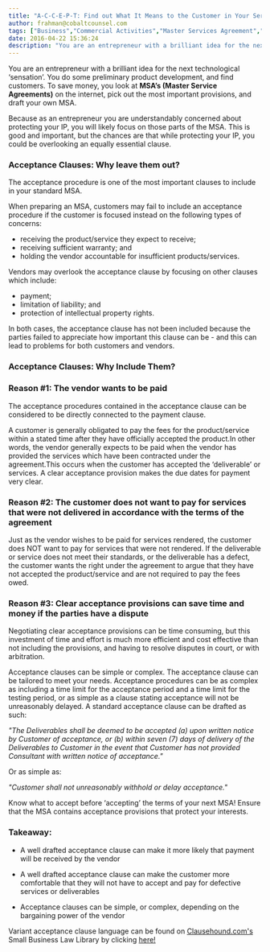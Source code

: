 ```yaml
---
title: "A-C-C-E-P-T: Find out What It Means to the Customer in Your Services Agreement"
author: frahman@cobaltcounsel.com
tags: ["Business","Commercial Activities","Master Services Agreement","frahman"]
date: 2016-04-22 15:36:24
description: "You are an entrepreneur with a brilliant idea for the next technological ‘sensation’. Understandably you're concerned about protecting your IP, you will likely focus on those parts of the MSA. This is good and important, but the chances are that while protecting your IP, you could be overlooking an equally essential clause."
---
```




You are an entrepreneur with a brilliant idea for the next technological ‘sensation’. You do some preliminary product development, and find customers. To save money, you look at **MSA’s (Master Service Agreements)** on the internet, pick out the most important provisions, and draft your own MSA.

 

Because as an entrepreneur you are understandably concerned about protecting your IP, you will likely focus on those parts of the MSA. This is good and important, but the chances are that while protecting your IP, you could be overlooking an equally essential clause.

 

 

### Acceptance Clauses: Why leave them out?

 

The acceptance procedure is one of the most important clauses to include in your standard MSA.

 

When preparing an MSA, customers may fail to include an acceptance procedure if the customer is focused instead on the following types of concerns:

 

- receiving the product/service they expect to receive; 
- receiving sufficient warranty; and 
- holding the vendor accountable for insufficient products/services. 

 

Vendors may overlook the acceptance clause by focusing on other clauses which include: 

 

- payment;
- limitation of liability; and 
- protection of intellectual property rights. 

 

In both cases, the acceptance clause has not been included because the parties failed to appreciate how important this clause can be - and this can lead to problems for both customers and vendors.

 

### Acceptance Clauses: Why Include Them?

 

### Reason #1: The vendor wants to be paid

 

The acceptance procedures contained in the acceptance clause can be considered to be directly connected to the payment clause. 

 

 

A customer is generally obligated to pay the fees for the product/service within a stated time after they have officially accepted the product.In other words, the vendor generally expects to be paid when the vendor has provided the services which have been contracted under the agreement.This occurs when the customer has accepted the ‘deliverable’ or services. A clear acceptance provision makes the due dates for payment very clear.

 

### Reason #2: The customer does not want to pay for services that were not delivered in accordance with the terms of the agreement

 

Just as the vendor wishes to be paid for services rendered, the customer does NOT want to pay for services that were not rendered. If the deliverable or service does not meet their standards, or the deliverable has a defect, the customer wants the right under the agreement to argue that they have not accepted the product/service and are not required to pay the fees owed. 

 

### Reason #3: Clear acceptance provisions can save time and money if the parties have a dispute

 

Negotiating clear acceptance provisions can be time consuming, but this investment of time and effort is much more efficient and cost effective than not including the provisions, and having to resolve disputes in court, or with arbitration.

 

Acceptance clauses can be simple or complex. The acceptance clause can be tailored to meet your needs. Acceptance procedures can be as complex as including a time limit for the acceptance period and a time limit for the testing period, or as simple as a clause stating acceptance will not be unreasonably delayed. A standard acceptance clause can be drafted as such:

 

*"The Deliverables shall be deemed to be accepted (a) upon written notice by Customer of acceptance, or (b) within seven (7) days of delivery of the Deliverables to Customer in the event that Customer has not provided Consultant with written notice of acceptance."* 

 

Or as simple as:

 

*"Customer shall not unreasonably withhold or delay acceptance."* 

Know what to accept before ‘accepting’ the terms of your next MSA! Ensure that the MSA contains acceptance provisions    that protect your interests.

 

### Takeaway:
- A well drafted acceptance clause can make it more likely that  payment will be received by the vendor

- A well drafted acceptance clause can make the customer more comfortable that they will not have to accept and pay for defective services or deliverables

- Acceptance clauses can be simple, or complex, depending on the bargaining power of the vendor



Variant acceptance clause language can be found on [Clausehound.com's](http://www.clausehound.com) Small Business Law Library by clicking [here!](https://www.clausehound.com/documents/)

